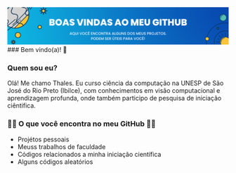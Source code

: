 <img src="imagens/banner_boas_vindas.png" alt="My cool logo"/>
### Bem vindo(a)! 👋

### Quem sou eu?
Olá! Me chamo Thales. Eu curso ciência da computação na UNESP de São José do Rio Preto (Ibilce), com conhecimentos em visão computacional e aprendizagem profunda, onde também participo de pesquisa de iniciação ciêntifica.

###  :man_technologist: O que você encontra no meu GitHub :man_technologist:
- Projétos pessoais
- Meuss trabalhos de faculdade
- Códigos relacionados a minha iniciação científica
- Alguns códigos aleatórios

<!--
**ThalesRSLopes/ThalesRSLopes** is a ✨ _special_ ✨ repository because its `README.md` (this file) appears on your GitHub profile.

Here are some ideas to get you started:

- 🔭 I’m currently working on ...
- 🌱 I’m currently learning ...
- 👯 I’m looking to collaborate on ...
- 🤔 I’m looking for help with ...
- 💬 Ask me about ...
- 📫 How to reach me: ...
- 😄 Pronouns: ...
- ⚡ Fun fact: ...
-->
